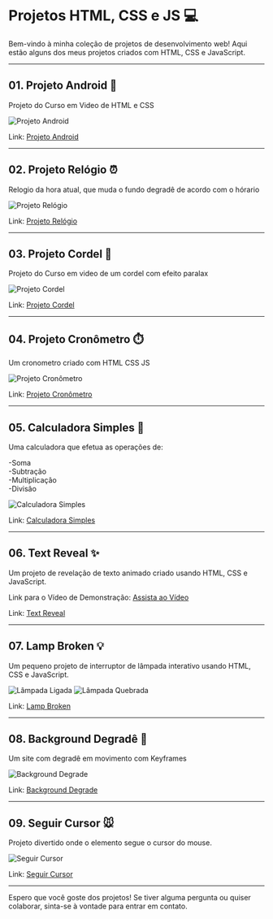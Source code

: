 # Projetos HTML, CSS e JS :computer:

Bem-vindo à minha coleção de projetos de desenvolvimento web! Aqui estão alguns dos meus projetos criados com HTML, CSS e JavaScript.

<hr>

## 01. Projeto Android :iphone:

Projeto do Curso em Video de HTML e CSS


![Projeto Android](01-Projeto-Android/Preview-Projeto-Android.JPG)

Link: [Projeto Android](https://codeclayton.github.io/Projetos-HTML-CSS-JS/01-Projeto-Android/#)

---

## 02. Projeto Relógio ⏰

Relogio da hora atual, que muda o fundo degradê de acordo com o hórario


![Projeto Relógio](02-Projeto-Relogio/Preview-Projeto-Relogio.JPG)

Link: [Projeto Relógio](https://codeclayton.github.io/Projetos-HTML-CSS-JS/02-Projeto-Relogio/)

---

## 03. Projeto Cordel :scroll:

Projeto do Curso em video de um cordel com efeito paralax


![Projeto Cordel](03-projeto-cordel/Preview-projeto-cordel.JPG)

Link: [Projeto Cordel](https://codeclayton.github.io/Projetos-HTML-CSS-JS/03-projeto-cordel/)

---

## 04. Projeto Cronômetro ⏱️

Um cronometro criado com HTML CSS JS 


![Projeto Cronômetro](04-projeto-cronometro/Preview-Projeto-Cronometro.JPG)

Link: [Projeto Cronômetro](https://codeclayton.github.io/Projetos-HTML-CSS-JS/04-projeto-cronometro/)

---

## 05. Calculadora Simples 🧮

Uma calculadora que efetua as operações de:

-Soma <br>
-Subtração <br>
-Multiplicação <br>
-Divisão <br>


![Calculadora Simples](05-Calculadora-Simples/Preview-Calculadora-Simples.JPG)

Link: [Calculadora Simples](https://codeclayton.github.io/Projetos-HTML-CSS-JS/05-Calculadora-Simples/)

---

## 06. Text Reveal ✨

Um projeto de revelação de texto animado criado usando HTML, CSS e JavaScript.

Link para o Vídeo de Demonstração:
[Assista ao Vídeo](https://youtu.be/Dr6aCVIemGg?si=lDKlsEMYbB9SnioZ)

Link: [Text Reveal](https://codeclayton.github.io/Projetos-HTML-CSS-JS/06-Text-Reveal/)

---

## 07. Lamp Broken 💡

Um pequeno projeto de interruptor de lâmpada interativo usando HTML, CSS e JavaScript.


![Lâmpada Ligada](07-Lamp-Broken/Preview-Lamp-Broken.JPG)
![Lâmpada Quebrada](07-Lamp-Broken/Preview-Lamp-Broken2.JPG)

Link: [Lamp Broken](https://codeclayton.github.io/Projetos-HTML-CSS-JS/07-Lamp-Broken/)

---

## 08. Background Degradê 🌅

Um site com degradê em movimento com Keyframes


![Background Degrade](08-Background-Degrade/Preview-Back-Degrade.JPG)

Link: [Background Degrade](https://codeclayton.github.io/Projetos-HTML-CSS-JS/08-Background-Degrade/)

---

## 09. Seguir Cursor 🐭

Projeto divertido onde o elemento segue o cursor do mouse.


![Seguir Cursor](09-Seguir-Cursor/Preview-Seguir-Cusor.png)

Link: [Seguir Cursor](https://codeclayton.github.io/Projetos-HTML-CSS-JS/09-Seguir-Cursor/)

<hr>

Espero que você goste dos projetos! Se tiver alguma pergunta ou quiser colaborar, sinta-se à vontade para entrar em contato.
